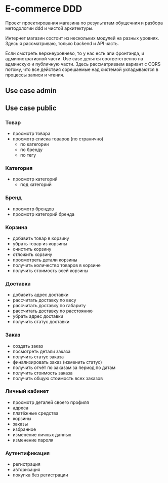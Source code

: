 # E-commerce DDD

Проект проектирования магазина по результатам обущечния и разбора методологии ddd и чистой архитектуры.

Интернет магазин состоит из нескольких модулей на разных уровнях. Здесь я рассматриваю, только backend и API часть.

Если смотреть верхнеуровнево, то у нас есть апи фронтэнда, и административной части.
Use case делятся соответственно на админскую и публичную части. Здесь рассматриваем вариант с CQRS потому, что все действия сорешаемые над системой укладываются в процессы записи и чтения.

## Use case admin

## Use case public

### Товар
- просмотр товара
- просмотр списка товаров (по странично)
    - по категории
    - по бренду
    - по тегу

### Категория
- просмотр категорий
    - под категорий

### Бренд
- просмотр брендов
- просмотр категорий бренда

### Корзина
- добавить товар в корзину
- убрать товар из корзины
- очистить корзину
- отложить корзину
- просмотреть детали корзины
- получить количество товаров в корзине
- получить стоимость всей корзины

### Доставка
- добавить адрес доставки
- рассчитать доставку по весу
- рассчитать доставку по габариту
- рассчитать доставку по расстоянию
- убрать адрес доставки
- получить статус доставки

### Заказ
- создать заказ
- посмотреть детали заказа
- получить статус заказа
- финализировать заказ (изменить статус)
- получить отчёт по заказам за период по датам
- получить стоимость заказа
- получить общую стоимость всех заказов

### Личный кабинет
- просмотр деталей своего профиля
- адреса
- платёжные средства
- корзины
- заказы
- избранное
- изменение личных данных
- изменение пароля

### Аутентификация
- регистрация
- авторизация
- покупка без регистрации
